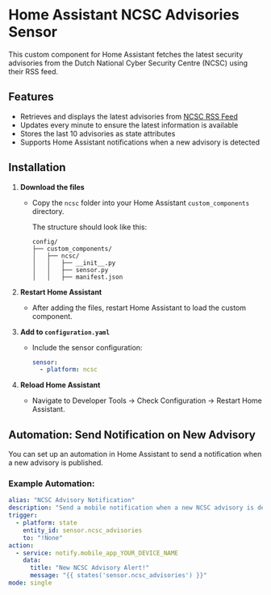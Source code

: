 # Home Assistant NCSC Advisories Sensor

This custom component for Home Assistant fetches the latest security advisories from the Dutch National Cyber Security Centre (NCSC) using their RSS feed.

## Features
- Retrieves and displays the latest advisories from [NCSC RSS Feed](https://advisories.ncsc.nl/rss/advisories)
- Updates every minute to ensure the latest information is available
- Stores the last 10 advisories as state attributes
- Supports Home Assistant notifications when a new advisory is detected

## Installation

1. **Download the files**
   - Copy the `ncsc` folder into your Home Assistant `custom_components` directory.
   
     The structure should look like this:
     ```
     config/
     ├── custom_components/
     │   ├── ncsc/
     │   │   ├── __init__.py
     │   │   ├── sensor.py
     │   │   ├── manifest.json
     ```

2. **Restart Home Assistant**
   - After adding the files, restart Home Assistant to load the custom component.

3. **Add to `configuration.yaml`**
   - Include the sensor configuration:
     ```yaml
     sensor:
       - platform: ncsc
     ```

4. **Reload Home Assistant**
   - Navigate to Developer Tools -> Check Configuration -> Restart Home Assistant.

## Automation: Send Notification on New Advisory

You can set up an automation in Home Assistant to send a notification when a new advisory is published.

### Example Automation:
```yaml
alias: "NCSC Advisory Notification"
description: "Send a mobile notification when a new NCSC advisory is detected."
trigger:
  - platform: state
    entity_id: sensor.ncsc_advisories
    to: "!None"
action:
  - service: notify.mobile_app_YOUR_DEVICE_NAME
    data:
      title: "New NCSC Advisory Alert!"
      message: "{{ states('sensor.ncsc_advisories') }}"
mode: single

